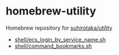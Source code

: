 # homebrew-utility
Homebrew repository for [suhirotaka/utility](https://github.com/suhirotaka/utility "suhirotaka/utility")

- [shell/ecs_login_by_service_name.sh](https://github.com/suhirotaka/utility#item1)
- [shell/command_bookmarks.sh](https://github.com/suhirotaka/utility#item2)
